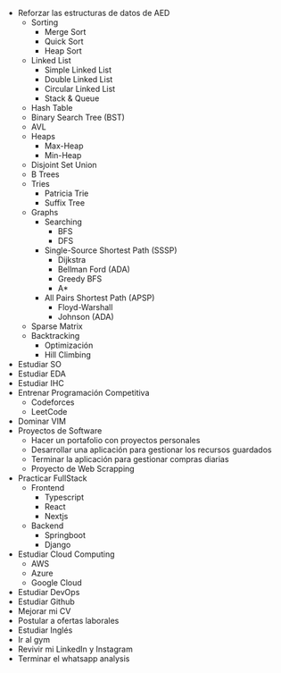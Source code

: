 + Reforzar las estructuras de datos de AED
	+ Sorting
		+ Merge Sort
		+ Quick Sort
		+ Heap Sort
	+ Linked List
		+ Simple Linked List
		+ Double Linked List
		+ Circular Linked List
		+ Stack & Queue
	+ Hash Table 
	+ Binary Search Tree (BST)
	+ AVL
	+ Heaps
		+ Max-Heap
		+ Min-Heap
	+ Disjoint Set Union
	+ B Trees
	+ Tries
		+ Patricia Trie
		+ Suffix Tree
	+ Graphs
		+ Searching
			+ BFS
			+ DFS
		+ Single-Source Shortest Path (SSSP)
			+ Dijkstra
			+ Bellman Ford (ADA)
			+ Greedy BFS
			+ A*
		+ All Pairs Shortest Path (APSP)
			+ Floyd-Warshall
			+ Johnson (ADA)
	+ Sparse Matrix
	+ Backtracking
		+ Optimización
		+ Hill Climbing
+ Estudiar SO
+ Estudiar EDA
+ Estudiar IHC
+ Entrenar Programación Competitiva
	+ Codeforces
	+ LeetCode
+ Dominar VIM
+ Proyectos de Software
	+ Hacer un portafolio con proyectos personales
	+ Desarrollar una aplicación para gestionar los recursos guardados
	+ Terminar la aplicación para gestionar compras diarias
	+ Proyecto de Web Scrapping
+ Practicar FullStack
	+ Frontend
		+ Typescript
		+ React
		+ Nextjs
	+ Backend
		+ Springboot
		+ Django
+ Estudiar Cloud Computing
	+ AWS
	+ Azure
	+ Google Cloud
+ Estudiar DevOps
+ Estudiar Github
+ Mejorar mi CV
+ Postular a ofertas laborales
+ Estudiar Inglés
+ Ir al gym
+ Revivir mi LinkedIn y Instagram
+ Terminar el whatsapp analysis